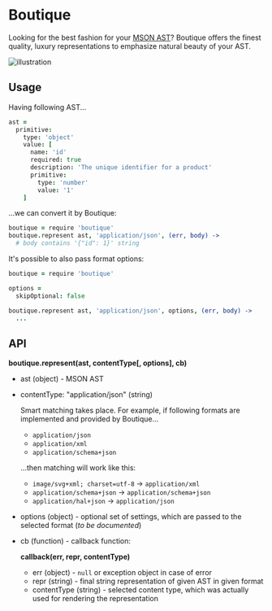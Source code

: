 # Boutique

Looking for the best fashion for your [MSON AST](https://github.com/apiaryio/mson-ast)? Boutique offers the finest quality, luxury representations to emphasize natural beauty of your AST.

![illustration](https://github.com/apiaryio/boutique/blob/master/assets/boutique.png?raw=true)

## Usage

Having following AST...

```coffee
ast =
  primitive:
    type: 'object'
    value: [
      name: 'id'
      required: true
      description: 'The unique identifier for a product'
      primitive:
        type: 'number'
        value: '1'
    ]
```

...we can convert it by Boutique:

```coffee
boutique = require 'boutique'
boutique.represent ast, 'application/json', (err, body) ->
  # body contains '{"id": 1}' string
```

It's possible to also pass format options:

```coffee
boutique = require 'boutique'

options =
  skipOptional: false

boutique.represent ast, 'application/json', options, (err, body) ->
  ...
```

## API

**boutique.represent(ast, contentType[, options], cb)**

-   ast (object) - MSON AST
-   contentType: "application/json" (string)
    
    Smart matching takes place. For example, if following formats are implemented and provided by Boutique...

    -   `application/json`
    -   `application/xml`
    -   `application/schema+json`

    ...then matching will work like this:

    -   `image/svg+xml; charset=utf-8` → `application/xml`
    -   `application/schema+json` → `application/schema+json`
    -   `application/hal+json` → `application/json`

-   options (object) - optional set of settings, which are passed to the selected format (*to be documented*)
-   cb (function) - callback function:
    
    **callback(err, repr, contentType)**

    -   err (object) - `null` or exception object in case of error
    -   repr (string) - final string representation of given AST in given format
    -   contentType (string) - selected content type, which was actually used for rendering the representation
